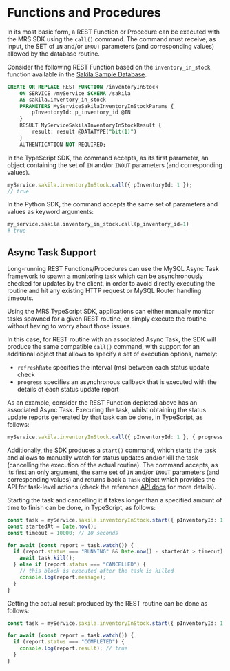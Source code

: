 <!-- Copyright (c) 2025, Oracle and/or its affiliates.

This program is free software; you can redistribute it and/or modify
it under the terms of the GNU General Public License, version 2.0,
as published by the Free Software Foundation.

This program is designed to work with certain software (including
but not limited to OpenSSL) that is licensed under separate terms, as
designated in a particular file or component or in included license
documentation.  The authors of MySQL hereby grant you an additional
permission to link the program and your derivative works with the
separately licensed software that they have either included with
the program or referenced in the documentation.

This program is distributed in the hope that it will be useful,  but
WITHOUT ANY WARRANTY; without even the implied warranty of
MERCHANTABILITY or FITNESS FOR A PARTICULAR PURPOSE.  See
the GNU General Public License, version 2.0, for more details.

You should have received a copy of the GNU General Public License
along with this program; if not, write to the Free Software Foundation, Inc.,
51 Franklin St, Fifth Floor, Boston, MA 02110-1301 USA -->

# Functions and Procedures

In its most basic form, a REST Function or Procedure can be executed with the MRS SDK using the `call()` command. The command must receive, as input, the SET of `IN` and/or `INOUT` parameters (and corresponding values) allowed by the database routine.

Consider the following REST Function based on the `inventory_in_stock` function available in the [Sakila Sample Database](https://dev.mysql.com/doc/sakila/en/).

```sql
CREATE OR REPLACE REST FUNCTION /inventoryInStock
    ON SERVICE /myService SCHEMA /sakila
    AS sakila.inventory_in_stock
    PARAMETERS MyServiceSakilaInventoryInStockParams {
        pInventoryId: p_inventory_id @IN
    }
    RESULT MyServiceSakilaInventoryInStockResult {
        result: result @DATATYPE("bit(1)")
    }
    AUTHENTICATION NOT REQUIRED;
```

In the TypeScript SDK, the command accepts, as its first parameter, an object containing the set of `IN` and/or `INOUT` parameters (and corresponding values).

```TypeScript
myService.sakila.inventoryInStock.call({ pInventoryId: 1 });
// true
```

In the Python SDK, the command accepts the same set of parameters and values as keyword arguments:

```py
my_service.sakila.inventory_in_stock.call(p_inventory_id=1)
# true
```

## Async Task Support

Long-running REST Functions/Procedures can use the MySQL Async Task framework to spawn a monitoring task which can be asynchronously checked for updates by the client, in order to avoid directly executing the routine and hit any existing HTTP request or MySQL Router handling timeouts.

Using the MRS TypeScript SDK, applications can either manually monitor tasks spawned for a given REST routine, or simply execute the routine without having to worry about those issues.

In this case, for REST routine with an associated Async Task, the SDK will produce the same compatible `call()` command, with support for an additional object that allows to specify a set of execution options, namely:

  - `refreshRate` specifies the interval (ms) between each status update check
  - `progress` specifies an asynchronous callback that is executed with the details of each status update report

As an example, consider the REST Function depicted above has an associated Async Task. Executing the task, whilst obtaining the status update reports generated by that task can be done, in TypeScript, as follows:

```TypeScript
myService.sakila.inventoryInStock.call({ pInventoryId: 1 }, { progress: (r) => console.log(r) });
```

Additionally, the SDK produces a `start()` command, which starts the task and allows to manually watch for status updates and/or kill the task (cancelling the execution of the actual routine). The command accepts, as its first an only argument, the same set of `IN` and/or `INOUT` parameters (and corresponding values) and returns back a `Task` object which provides the API for task-level actions (check the reference [API docs](ClientAPITypeScript.md#task) for more details).

Starting the task and cancelling it if takes longer than a specified amount of time to finish can be done, in TypeScript, as follows:

```TypeScript
const task = myService.sakila.inventoryInStock.start({ pInventoryId: 1 });
const startedAt = Date.now();
const timeout = 10000; // 10 seconds

for await (const report = task.watch()) {
  if (report.status === "RUNNING" && Date.now() - startedAt > timeout) {
    await task.kill();
  } else if (report.status === "CANCELLED") {
    // this block is executed after the task is killed
    console.log(report.message);
  }
}
```

Getting the actual result produced by the REST routine can be done as follows:

```TypeScript
const task = myService.sakila.inventoryInStock.start({ pInventoryId: 1 });

for await (const report = task.watch()) {
  if (report.status === "COMPLETED") {
    console.log(report.result); // true
  }
}
```
